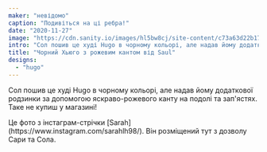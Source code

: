 ```yaml
---
maker: "невідомо"
caption: "Подивіться на ці ребра!"
date: "2020-11-27"
image: "https://cdn.sanity.io/images/hl5bw8cj/site-content/c73a63d22b171ce29161c068b9b259ba70e26d4d-1080x1080.jpg"
intro: "Сол пошив це худі Hugo в чорному кольорі, але надав йому додаткової родзинки за допомогою яскраво-рожевого канту на подолі та зап'ястях. Таке не купиш у магазині!"
title: "Чорний Хьюго з рожевим кантом від Saul"
designs:
  - "hugo"
---
```


Сол пошив це худі Hugo в чорному кольорі, але надав йому додаткової родзинки за допомогою яскраво-рожевого канту на подолі та зап'ястях. Таке не купиш у магазині!

<Note>
Це фото з інстаграм-стрічки [Sarah](https://www.instagram.com/sarahlh98/). Він розміщений тут з дозволу Сари та Сола.
</Note>

